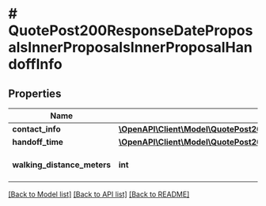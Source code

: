 # # QuotePost200ResponseDateProposalsInnerProposalsInnerProposalHandoffInfo

## Properties

Name | Type | Description | Notes
------------ | ------------- | ------------- | -------------
**contact_info** | [**\OpenAPI\Client\Model\QuotePost200ResponseDateProposalsInnerProposalsInnerProposalHandoffInfoContactInfo**](QuotePost200ResponseDateProposalsInnerProposalsInnerProposalHandoffInfoContactInfo.md) |  |
**handoff_time** | [**\OpenAPI\Client\Model\QuotePost200ResponseDateProposalsInnerProposalsInnerProposalHandoffInfoHandoffTime**](QuotePost200ResponseDateProposalsInnerProposalsInnerProposalHandoffInfoHandoffTime.md) |  |
**walking_distance_meters** | **int** | walking distance in meters |

[[Back to Model list]](../../README.md#models) [[Back to API list]](../../README.md#endpoints) [[Back to README]](../../README.md)
